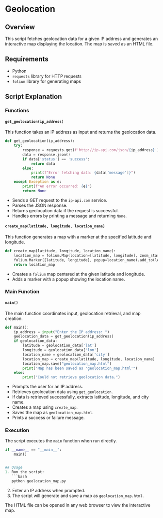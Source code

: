 # Geolocation

## Overview
This script fetches geolocation data for a given IP address and generates an interactive map displaying the location. The map is saved as an HTML file.

## Requirements
- Python 
- `requests` library for HTTP requests
- `folium` library for generating maps

## Script Explanation
### Functions

#### `get_geolocation(ip_address)`
This function takes an IP address as input and returns the geolocation data.
```python
def get_geolocation(ip_address):
    try:
        response = requests.get(f'http://ip-api.com/json/{ip_address}')
        data = response.json()
        if data['status'] == 'success':
            return data
        else:
            print(f"Error fetching data: {data['message']}")
            return None
    except Exception as e:
        print(f"An error occurred: {e}")
        return None
```
- Sends a GET request to the `ip-api.com` service.
- Parses the JSON response.
- Returns geolocation data if the request is successful.
- Handles errors by printing a message and returning `None`.

#### `create_map(latitude, longitude, location_name)`
This function generates a map with a marker at the specified latitude and longitude.
```python
def create_map(latitude, longitude, location_name):
    location_map = folium.Map(location=[latitude, longitude], zoom_start=12)
    folium.Marker([latitude, longitude], popup=location_name).add_to(location_map)
    return location_map
```
- Creates a `folium` map centered at the given latitude and longitude.
- Adds a marker with a popup showing the location name.

### Main Function

#### `main()`
The main function coordinates input, geolocation retrieval, and map creation.
```python
def main():
    ip_address = input("Enter the IP address: ")
    geolocation_data = get_geolocation(ip_address)
    if geolocation_data:
        latitude = geolocation_data['lat']
        longitude = geolocation_data['lon']
        location_name = geolocation_data['city']
        location_map = create_map(latitude, longitude, location_name)
        location_map.save("geolocation_map.html")
        print("Map has been saved as 'geolocation_map.html'")
    else:
        print("Could not retrieve geolocation data.")
```
- Prompts the user for an IP address.
- Retrieves geolocation data using `get_geolocation`.
- If data is retrieved successfully, extracts latitude, longitude, and city name.
- Creates a map using `create_map`.
- Saves the map as `geolocation_map.html`.
- Prints a success or failure message.

### Execution
The script executes the `main` function when run directly.
```python
if __name__ == "__main__":
    main()


## Usage
1. Run the script:
   ```bash
   python geolocation_map.py
   ```
2. Enter an IP address when prompted.
3. The script will generate and save a map as `geolocation_map.html`.

The HTML file can be opened in any web browser to view the interactive map.
